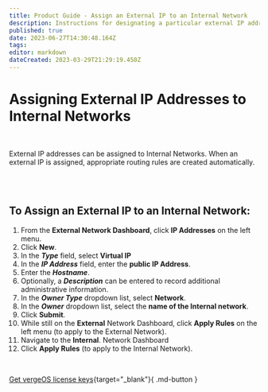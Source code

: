 ```yaml
---
title: Product Guide - Assign an External IP to an Internal Network
description: Instructions for designating a particular external IP address to an internal network
published: true
date: 2023-06-27T14:30:48.164Z
tags: 
editor: markdown
dateCreated: 2023-03-29T21:29:19.450Z
---
```


# Assigning External IP Addresses to Internal Networks
<br>

External IP addresses can be assigned to Internal Networks. When an external IP is assigned, appropriate routing rules are created automatically.

<br>
<br>

## To Assign an External IP to an Internal Network:

1.  From the **External Network Dashboard**, click **IP Addresses** on the left menu.
2.  Click **New**.
3.  In the ***Type*** field, select **Virtual IP**
4.  In the ***IP Address*** field, enter the **public IP Address**.
5.  Enter the ***Hostname***.
6.  Optionally, a ***Description*** can be entered to record additional administrative information.
7.  In the ***Owner Type*** dropdown list, select **Network**.
8.  In the ***Owner*** dropdown list, select the **name of the Internal network**.
9.  Click **Submit**.
10.  While still on the **External** Network Dashboard, click **Apply Rules** on the left menu (to apply to the External Network).
11.  Navigate to the **Internal**. Network Dashboard
12.  Click **Apply Rules** (to apply to the Internal Network).

<br>

[Get vergeOS license keys](https://www.verge.io/test-drive){target="_blank"}{ .md-button }